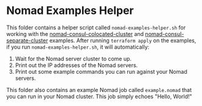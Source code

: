 # Nomad Examples Helper

This folder contains a helper script called `nomad-examples-helper.sh` for working with the 
[nomad-consul-colocated-cluster](https://github.com/hashicorp/terraform-azurerm-nomad/tree/master/examples/nomad-consul-colocated-cluster) and
[nomad-consul-separate-cluster](https://github.com/hashicorp/terraform-azurerm-nomad/tree/master/examples/nomad-consul-separate-cluster) examples. After running `terraform apply` on
the examples, if you run `nomad-examples-helper.sh`, it will automatically:

1. Wait for the Nomad server cluster to come up.
1. Print out the IP addresses of the Nomad servers.
1. Print out some example commands you can run against your Nomad servers.

This folder also contains an example Nomad job called `example.nomad` that you can run in your Nomad cluster. This job 
simply echoes "Hello, World!"

